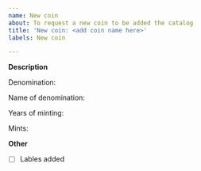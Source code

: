 ```yaml
---
name: New coin
about: To request a new coin to be added the catalog
title: 'New coin: <add coin name here>'
labels: New coin

---
```


**Description**

Denomination:  <!-- for example: $1 or 5¢ -->
  
Name of denomination:  <!-- # for example dime -->
  
Years of minting: <!-- # For example 1909-1958 -->
  
Mints: <!-- # Where the coin was minted. -->

  **Other**
  
  - [ ] Lables added
